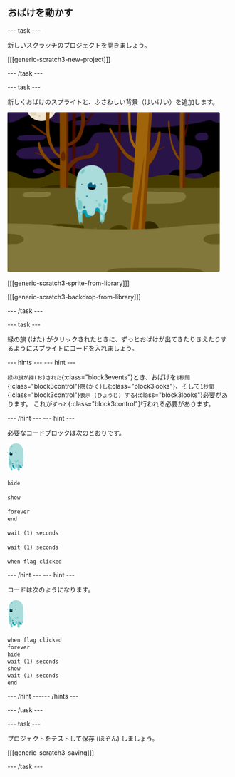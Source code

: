 ## おばけを動かす

--- task ---

新しいスクラッチのプロジェクトを開きましょう。

[[[generic-scratch3-new-project]]]

--- /task ---

--- task ---

新しくおばけのスプライトと、ふさわしい背景（はいけい）を追加します。

![スクリーンショット](images/ghost-ghost.png)

[[[generic-scratch3-sprite-from-library]]]

[[[generic-scratch3-backdrop-from-library]]]

--- /task ---

--- task ---

緑の旗 (はた) がクリックされたときに、ずっとおばけが出てきたりきえたりするようにスプライトにコードを入れましょう。

--- hints ---
 --- hint ---

`緑の旗が押(お)された`{:class="block3events"}とき、おばけを`1秒間`{:class="block3control"}`隠(かく)し`{:class="block3looks"}、そして`1秒間`{:class="block3control"}`表示 (ひょうじ) する`{:class="block3looks"}必要があります。 これが`ずっと`{:class="block3control"}行われる必要があります。

--- /hint --- --- hint ---

必要なコードブロックは次のとおりです。

![おばけのスプライト](images/ghost-sprite.png)

```blocks3
hide

show

forever
end

wait (1) seconds

wait (1) seconds

when flag clicked
```

--- /hint --- --- hint ---

コードは次のようになります。

![おばけのスプライト](images/ghost-sprite.png)

```blocks3
when flag clicked
forever
hide
wait (1) seconds
show
wait (1) seconds
end
```

--- /hint ------ /hints ---

--- /task ---

--- task ---

プロジェクトをテストして保存 (ほぞん) しましょう。

[[[generic-scratch3-saving]]]

--- /task ---